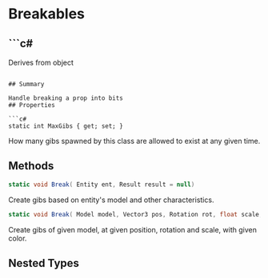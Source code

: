 # Breakables

## ```c#
Derives from object
```

## Summary

Handle breaking a prop into bits
## Properties

```c#
static int MaxGibs { get; set; } 
```
How many gibs spawned by this class are allowed to exist at any given time.
## Methods

```c#
static void Break( Entity ent, Result result = null) 
```
Create gibs based on entity's model and other characteristics.
```c#
static void Break( Model model, Vector3 pos, Rotation rot, float scale, Color color, Result result = null, PhysicsBody sourcePhysics = null) 
```
Create gibs of given model, at given position, rotation and scale, with given color.
## Nested Types

